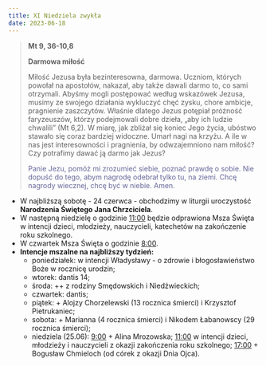 ```yaml
---
title: XI Niedziela zwykła
date: 2023-06-18
---
```


> **Mt 9, 36-10,8**
>
> **Darmowa miłość**
>
> Miłość Jezusa była bezinteresowna, darmowa. Uczniom, których powołał na apostołów, nakazał, aby także dawali darmo to, co sami otrzymali. Abyśmy mogli postępować według wskazówek Jezusa, musimy ze swojego działania wykluczyć chęć zysku, chore ambicje, pragnienie zaszczytów. Właśnie dlatego Jezus potępiał próżność faryzeuszów, którzy podejmowali dobre dzieła, „aby ich ludzie chwalili” (Mt 6,2). W miarę, jak zbliżał się koniec Jego życia, ubóstwo stawało się coraz bardziej widoczne. Umarł nagi na krzyżu. A ile w nas jest interesowności i pragnienia, by odwzajemniono nam miłość? Czy potrafimy dawać ją darmo jak Jezus?
>
> <span style="color: #666699;">Panie Jezu, pomóż mi zrozumieć siebie, poznać prawdę o sobie. Nie dopuść do tego, abym nagrodę odebrał tylko tu, na ziemi. Chcę nagrody wiecznej, chcę być w niebie. Amen.
> &nbsp;

- W najbliższą sobotę - 24 czerwca - obchodzimy w liturgii uroczystość **Narodzenia Świętego Jana Chrzciciela**.
- W następną niedzielę o godzinie <u>11:00</u> będzie odprawiona Msza Święta w intencji dzieci, młodzieży, nauczycieli, katechetów na zakończenie roku szkolnego.
- W czwartek Msza Święta o godzinie <u>8:00</u>.
- **Intencje mszalne na najbliższy tydzień:**
  - poniedziałek: w intencji Władysławy - o zdrowie i błogosławieństwo Boże w rocznicę urodzin;
  - wtorek: dantis 14;
  - środa: ++ z rodziny Smędowskich i Niedźwieckich;
  - czwartek: dantis;
  - piątek: + Alojzy Chorzelewski (13 rocznica śmierci) i Krzysztof Pietrukaniec;
  - sobota: + Marianna (4 rocznica śmierci) i Nikodem Łabanowscy (29 rocznica śmierci);
  - niedziela (25.06): <u>9:00</u> + Alina Mrozowska; <u>11:00</u> w intencji dzieci, młodzieży i nauczycieli z okazji zakończenia roku szkolnego; <u>17:00</u> + Bogusław Chmieloch (od córek z okazji Dnia Ojca).
